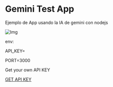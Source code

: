 # Gemini Test App

Ejemplo de App usando la IA de gemini con nodejs

![Img](./test.png)

env:

API_KEY=<API GOOGLE AI>

PORT=3000

Get your own API KEY

[GET API KEY](https://aistudio.google.com/app/apikey)

